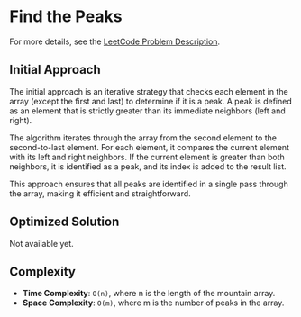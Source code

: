 # Find the Peaks

For more details, see the [LeetCode Problem Description](https://leetcode.com/problems/find-the-peaks/description/).

## Initial Approach

The initial approach is an iterative strategy that checks each element in the array (except the first and last) to determine if it is a peak. A peak is defined as an element that is strictly greater than its immediate neighbors (left and right).

The algorithm iterates through the array from the second element to the second-to-last element. For each element, it compares the current element with its left and right neighbors. If the current element is greater than both neighbors, it is identified as a peak, and its index is added to the result list.

This approach ensures that all peaks are identified in a single pass through the array, making it efficient and straightforward.

## Optimized Solution

Not available yet.

## Complexity

- **Time Complexity**: `O(n)`, where n is the length of the mountain array.
- **Space Complexity**: `O(m)`, where m is the number of peaks in the array.
